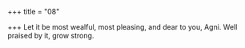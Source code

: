 +++
title = "08"

+++
Let it be most wealful, most pleasing, and dear to you, Agni.
Well praised by it, grow strong.